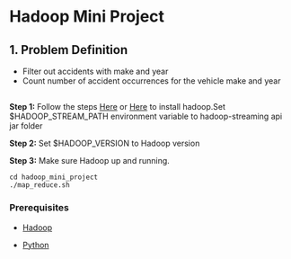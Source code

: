 
# Hadoop Mini Project
## 1. Problem Definition
*  Filter out accidents with make and year
*  Count number of accident occurrences for the vehicle make and year
## 
**Step 1:** Follow the steps [Here](https://medium.com/beeranddiapers/installing-hadoop-on-mac-a9a3649dbc4d) or [Here](https://youtu.be/KYq6NbiZWn8) to install hadoop.Set $HADOOP_STREAM_PATH environment variable to hadoop-streaming api jar folder

**Step 2:** Set $HADOOP_VERSION to Hadoop version

**Step 3:** Make sure  Hadoop up and running.

```
cd hadoop_mini_project
./map_reduce.sh

```

### Prerequisites
* [Hadoop](http://hadoop.apache.org/docs/stable/hadoop-project-dist/hadoop-common/SingleCluster.html)

* [Python](https://www.python.org/downloads/) 
